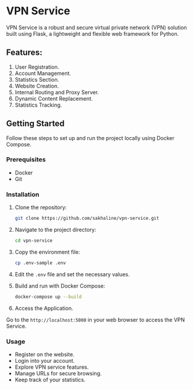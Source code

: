 # VPN Service

VPN Service is a robust and secure virtual private network (VPN) solution built using Flask, a lightweight and flexible web framework for Python.

## Features:
1. User Registration.
2. Account Management.
3. Statistics Section.
4. Website Creation.
5. Internal Routing and Proxy Server.
6. Dynamic Content Replacement.
7. Statistics Tracking.

## Getting Started
Follow these steps to set up and run the project locally using Docker Compose.

### Prerequisites
- Docker
- Git

### Installation
1. Clone the repository:
   ```bash
   git clone https://github.com/sakhaline/vpn-service.git
2. Navigate to the project directory:
    ```bash
    cd vpn-service
3. Copy the environment file:
    ```bash
    cp .env-sample .env
4. Edit the ``.env`` file and set the necessary values.

5. Build and run with Docker Compose:
    ```bash
    docker-compose up --build
6. Access the Application.

Go to the ``http://localhost:5000`` in your web browser to access the VPN Service.

### Usage
- Register on the website.
- Login into your account.
- Explore VPN service features.
- Manage URLs for secure browsing.
- Keep track of your statistics.
